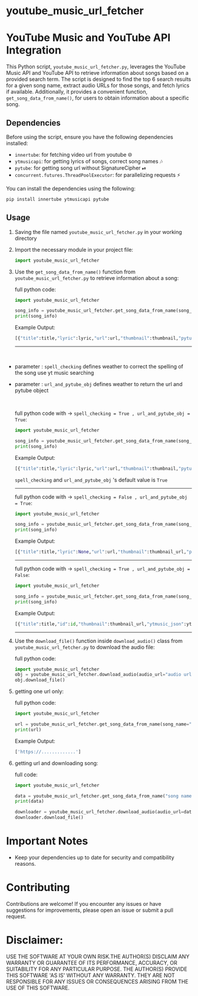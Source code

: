 # youtube_music_url_fetcher

# YouTube Music and YouTube API Integration

This Python script, `youtube_music_url_fetcher.py`, leverages the YouTube Music API and YouTube API to retrieve information about songs based on a provided search term. The script is designed to find the top 6 search results for a given song name, extract audio URLs for those songs, and fetch lyrics if available. Additionally, it provides a convenient function, `get_song_data_from_name()`, for users to obtain information about a specific song.

## Dependencies

Before using the script, ensure you have the following dependencies installed:

- `innertube`: for fetching video url from youtube 🌐
- `ytmusicapi`: for getting lyrics of songs, correct song names 🎶
- `pytube`: for getting song url without SignatureCipher ⏯
- `concurrent.futures.ThreadPoolExecutor`: for parallelizing requests ⚡

You can install the dependencies using the following:

```bash
pip install innertube ytmusicapi pytube
```

## Usage
1. Saving the file named `youtube_music_url_fetcher.py` in your working directory
   
2. Import the necessary module in your project file:

   ```python
   import youtube_music_url_fetcher
   ```
   
3. Use the `get_song_data_from_name()` function from `youtube_music_url_fetcher.py` to retrieve information about a song:

   full python code: 
   ```python
   import youtube_music_url_fetcher

   song_info = youtube_music_url_fetcher.get_song_data_from_name(song_name="song name ")
   print(song_info)
   ```

   Example Output:
   
   ```python
   [{"title":title,"lyric":lyric,"url":url,"thumbnail":thumbnail,"pytube_obj":pytube_obj}]
   ```
   
   ***
   <br>
   
- parameter : `spell_checking` defines weather to correct the spelling of the song use yt music searching 

- parameter : `url_and_pytube_obj` defines weather to return the url and pytube object

   <br>

   full python code with -> `spell_checking = True , url_and_pytube_obj = True`: 

   
   ```python
   import youtube_music_url_fetcher

   song_info = youtube_music_url_fetcher.get_song_data_from_name(song_name="song name",spell_checking=True,url_and_pytube_obj=True)
   print(song_info)
   ```

   Example Output:

   ```python
   [{"title":title,"lyric":lyric,"url":url,"thumbnail":thumbnail,"pytube_obj":pytube_obj}]
   ```

   `spell_checking` and `url_and_pytube_obj` 's default value is `True`

   ***

   
   full python code with -> `spell_checking = False , url_and_pytube_obj = True`: 

   
   ```python
   import youtube_music_url_fetcher

   song_info = youtube_music_url_fetcher.get_song_data_from_name(song_name="song name",spell_checking=False,url_and_pytube_obj=True)
   print(song_info)
   ```

   Example Output:

   ```python
   [{"title":title,"lyric":None,"url":url,"thumbnail":thumbnail_url,"pytube_obj":pytube_obj}]
   ```

   ***


   full python code with -> `spell_checking = True , url_and_pytube_obj = False`: 

   
   ```python
   import youtube_music_url_fetcher

   song_info = youtube_music_url_fetcher.get_song_data_from_name(song_name="song name",spell_checking=True,url_and_pytube_obj=False)
   print(song_info)
   ```

   Example Output:

   ```python
   [{"title":title,"id":id,"thumbnail":thumbnail_url,"ytmusic_json":ytm}]
   ```

   ***

   
4. Use the `download_file()` function inside `download_audio()` class from `youtube_music_url_fetcher.py` to download the audio file:

   full python code: 
   ```python
   import youtube_music_url_fetcher
   obj = youtube_music_url_fetcher.download_audio(audio_url="audio url extracted using this lib",file_name="name of file",del_file="for deleting the existing file with the same file name // pass a bool(True/False)")
   obj.download_file()
   ```
5. getting one url only:

   full python code: 
   ```python
   import youtube_music_url_fetcher

   url = youtube_music_url_fetcher.get_song_data_from_name(song_name="song name", url_only=True)
   print(url)
   ```

   Example Output:

   ```python
   ['https://.............']
   ```
   
6. getting url and downloading song:
   
   full code:
   ```python
   import youtube_music_url_fetcher
   
   data = youtube_music_url_fetcher.get_song_data_from_name("song name ")
   print(data)
   
   downloader = youtube_music_url_fetcher.download_audio(audio_url=data[0]['url'],file_name="hi0.mp3",del_file=True)
   downloader.download_file()
   ```
   
# Important Notes

- Keep your dependencies up to date for security and compatibility reasons.

# Contributing

Contributions are welcome! If you encounter any issues or have suggestions for improvements, please open an issue or submit a pull request.


# Disclaimer:

USE THE SOFTWARE AT YOUR OWN RISK.THE AUTHOR(S) DISCLAIM ANY WARRANTY OR GUARANTEE OF ITS PERFORMANCE, ACCURACY, OR SUITABILITY FOR ANY PARTICULAR PURPOSE.
THE AUTHOR(S) PROVIDE THIS SOFTWARE 'AS IS' WITHOUT ANY WARRANTY. THEY ARE NOT RESPONSIBLE FOR ANY ISSUES OR CONSEQUENCES ARISING FROM THE USE OF THIS SOFTWARE.
